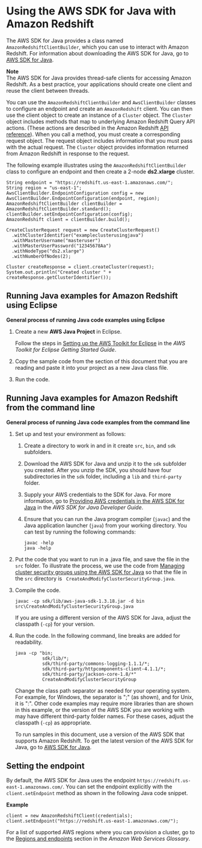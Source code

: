 # Using the AWS SDK for Java with Amazon Redshift<a name="using-aws-sdk-for-java"></a>

The AWS SDK for Java provides a class named `AmazonRedshiftClientBuilder`, which you can use to interact with Amazon Redshift\. For information about downloading the AWS SDK for Java, go to [AWS SDK for Java](https://aws.amazon.com/sdk-for-java/)\. 

**Note**  
The AWS SDK for Java provides thread\-safe clients for accessing Amazon Redshift\. As a best practice, your applications should create one client and reuse the client between threads\.

You can use the `AmazonRedshiftClientBuilder` and `AwsClientBuilder` classes to configure an endpoint and create an `AmazonRedshift` client\. You can then use the client object to create an instance of a `Cluster` object\. The `Cluster` object includes methods that map to underlying Amazon Redshift Query API actions\. \(These actions are described in the Amazon Redshift [API reference](https://docs.aws.amazon.com/redshift/latest/APIReference/API_Operations.html)\)\. When you call a method, you must create a corresponding request object\. The request object includes information that you must pass with the actual request\. The `Cluster` object provides information returned from Amazon Redshift in response to the request\. 

The following example illustrates using the `AmazonRedshiftClientBuilder` class to configure an endpoint and then create a 2\-node **ds2\.xlarge** cluster\. 

```
String endpoint = "https://redshift.us-east-1.amazonaws.com/";
String region = "us-east-1";
AwsClientBuilder.EndpointConfiguration config = new AwsClientBuilder.EndpointConfiguration(endpoint, region);
AmazonRedshiftClientBuilder clientBuilder = AmazonRedshiftClientBuilder.standard();
clientBuilder.setEndpointConfiguration(config);
AmazonRedshift client = clientBuilder.build();

CreateClusterRequest request = new CreateClusterRequest()
  .withClusterIdentifier("exampleclusterusingjava")
  .withMasterUsername("masteruser")
  .withMasterUserPassword("12345678Aa")
  .withNodeType("ds2.xlarge")
  .withNumberOfNodes(2);

Cluster createResponse = client.createCluster(request);
System.out.println("Created cluster " + createResponse.getClusterIdentifier());
```

## Running Java examples for Amazon Redshift using Eclipse<a name="setting-up-and-testing-sdk-java"></a>

**General process of running Java code examples using Eclipse**

1. Create a new **AWS Java Project** in Eclipse\. 

   Follow the steps in [Setting up the AWS Toolkit for Eclipse](https://docs.aws.amazon.com/AWSToolkitEclipse/latest/GettingStartedGuide/tke_setup.html) in the *AWS Toolkit for Eclipse Getting Started Guide*\.

1. Copy the sample code from the section of this document that you are reading and paste it into your project as a new Java class file\.

1. Run the code\.

## Running Java examples for Amazon Redshift from the command line<a name="setting-up-and-testing-sdk-java-commandline"></a>

**General process of running Java code examples from the command line**

1. Set up and test your environment as follows:

   1. Create a directory to work in and in it create `src`, `bin`, and `sdk` subfolders\. 

   1. Download the AWS SDK for Java and unzip it to the `sdk` subfolder you created\. After you unzip the SDK, you should have four subdirectories in the `sdk` folder, including a `lib` and `third-party` folder\.

   1.  Supply your AWS credentials to the SDK for Java\. For more information, go to [Providing AWS credentials in the AWS SDK for Java](https://docs.aws.amazon.com/sdk-for-java/v1/developer-guide/credentials.html) in the *AWS SDK for Java Developer Guide*\. 

   1. Ensure that you can run the Java program compiler \(`javac`\) and the Java application launcher \(`java`\) from your working directory\. You can test by running the following commands:

      ```
      javac -help
      java -help
      ```

1. Put the code that you want to run in a \.java file, and save the file in the `src` folder\. To illustrate the process, we use the code from [Managing cluster security groups using the AWS SDK for Java](managing-security-groups-java.md) so that the file in the `src` directory is ` CreateAndModifyClusterSecurityGroup.java`\.

1. Compile the code\. 

   ```
   javac -cp sdk/lib/aws-java-sdk-1.3.18.jar -d bin src\CreateAndModifyClusterSecurityGroup.java
   ```

   If you are using a different version of the AWS SDK for Java, adjust the classpath \(`-cp`\) for your version\.

1. Run the code\. In the following command, line breaks are added for readability\.

   ```
   java -cp "bin;
             sdk/lib/*;
             sdk/third-party/commons-logging-1.1.1/*;
             sdk/third-party/httpcomponents-client-4.1.1/*;
             sdk/third-party/jackson-core-1.8/*" 
             CreateAndModifyClusterSecurityGroup
   ```

   Change the class path separator as needed for your operating system\. For example, for Windows, the separator is ";" \(as shown\), and for Unix, it is ":"\. Other code examples may require more libraries than are shown in this example, or the version of the AWS SDK you are working with may have different third\-party folder names\. For these cases, adjust the classpath \(`-cp`\) as appropriate\.

   To run samples in this document, use a version of the AWS SDK that supports Amazon Redshift\. To get the latest version of the AWS SDK for Java, go to [AWS SDK for Java](https://aws.amazon.com/sdkforjava/)\.

## Setting the endpoint<a name="setting-sdk-java-endpoint"></a>

By default, the AWS SDK for Java uses the endpoint `https://redshift.us-east-1.amazonaws.com/`\. You can set the endpoint explicitly with the `client.setEndpoint` method as shown in the following Java code snippet\.

**Example**  

```
client = new AmazonRedshiftClient(credentials);
client.setEndpoint("https://redshift.us-east-1.amazonaws.com/");
```

For a list of supported AWS regions where you can provision a cluster, go to the [Regions and endpoints](https://docs.aws.amazon.com/general/latest/gr/rande.html#redshift_region) section in the *Amazon Web Services Glossary*\. 